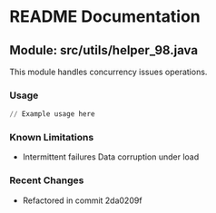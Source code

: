 # README Documentation

## Module: src/utils/helper_98.java

This module handles concurrency issues operations.

### Usage

```python
// Example usage here
```

### Known Limitations

- Intermittent failures Data corruption under load

### Recent Changes

- Refactored in commit 2da0209f

